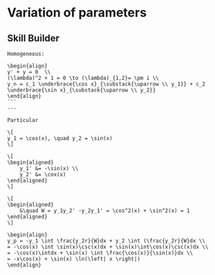 # Variation of parameters
## Skill Builder

````{ (d) } $y''+ y = \csc(y)$ , $ y\frac{\pi}{2}= y'\frac{\pi}{2}= 0$
Homogeneous:

\begin{align}
y' + y = 0  \\
(\lambda)^2 + 1 = 0 \to (\lambda)_{1,2}= \pm i \\
y_n = c_1 \underbrace{\cos x}_{\substack{\uparrow \\ y_1}} + c_2 \underbrace{\sin x}_{\substack{\uparrow \\ y_2}}
\end{align}
```
---

Particular

\[
y_1 = \cos(x), \quad y_2 = \sin(x)
\]

\[
\begin{aligned}
    y_1' &= -\sin(x) \\
    y_2' &= \cox(x)
\end{aligned}
\]

\[
\begin{aligned}
    &\quad W = y_1y_2' -y_2y_1' = \cos^2(x) + \sin^2(x) = 1
\end{aligned}
\]

\begin{align}
y_p = -y_1 \int \frac{y_2r}{W}dx + y_2 \int (\frac{y_2r}{W}dx \\
= -\cos(x) \int \sin(x)\csc(x)dx + \sin(x)\int\cos(x)\csc(x)dx \\
= -\cos(x)\intdx + \sin(x) \int \frac{\cos(x)}{\sin(x)}dx \\
= -x\cos(x) + \sin(x) \ln(\left| x \right|)
\end{align}
````